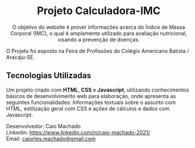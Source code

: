 <h1 align="center"> Projeto Calculadora-IMC </h1>

<p align="center">
O objetivo do website é prover informações acerca do Índice de Massa Corporal (IMC), o qual é amplamente utilizado para avaliação nutricional, visando a prevenção de doenças.

O Projeto foi exposto na Feira de Profissões do Colégio Americano Batista / Aracaju-SE.
</p>

## Tecnologias Utilizadas
Um projeto criado com **HTML**, **CSS** e **Javascript**, utilizando conhecimentos básicos de desenvolvimento web para elaboração, onde apresenta as seguintes funcionalidades: Informações textuais sobre o assunto com HTML, estilização geral com CSS e ações de cálculos e dados com Javascript.

Desenvolvedor: Caio Machado
<br>
Linkedin: https://www.linkedin.com/in/caio-machado-2021/
<br>
Email: caiortes.machado@gmail.com




